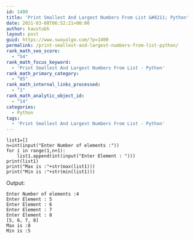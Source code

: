 ```yaml
---
id: 1400
title: 'Print Smallest And Largest Numbers From List &#8211; Python'
date: 2021-03-08T06:52:21+00:00
author: kaustubh
layout: post
guid: https://www.swayalgo.com/?p=1400
permalink: /print-smallest-and-largest-numbers-from-list-python/
rank_math_seo_score:
  - "54"
rank_math_focus_keyword:
  - 'Print Smallest And Largest Numbers From List - Python'
rank_math_primary_category:
  - "85"
rank_math_internal_links_processed:
  - "1"
rank_math_analytic_object_id:
  - "14"
categories:
  - Python
tags:
  - 'Print Smallest And Largest Numbers From List - Python'
---
```

<pre class="wp-block-code"><code>list1=&#91;]
n=int(input("Enter Number of elements :"))
for i in range(1,n+1):
    list1.append(int(input("Enter Element : ")))
print(list1)
print("Max is :"+str(max(list1)))
print("Min is :"+str(min(list1)))
</code></pre>

Output:

<pre class="wp-block-code"><code>Enter Number of elements :4
Enter Element : 5
Enter Element : 6
Enter Element : 7
Enter Element : 8
&#91;5, 6, 7, 8]
Max is :8
Min is :5</code></pre>